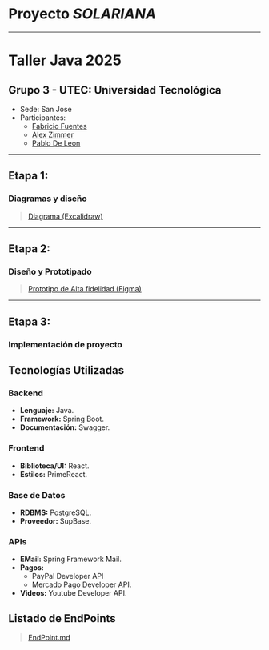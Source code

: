 # Proyecto *SOLARIANA*

***

# Taller Java 2025

## Grupo 3 - UTEC: Universidad Tecnológica
- Sede: San Jose
- Participantes:
    - [Fabricio Fuentes](https://github.com/fabdiangelo)
    - [Alex Zimmer](https://github.com/AlexZimmerBonjourAdrian)
    - [Pablo De Leon]()
***  
## Etapa 1:
### Diagramas y diseño
> [Diagrama (Excalidraw)](https://excalidraw.com/#json=2Ddtg5jPT2fgPwkpr6H56,rM8Mn0dxH2haRzyaGmPByQ)

***

## Etapa 2:
### Diseño y Prototipado
> [Prototipo de Alta fidelidad (Figma)](https://www.figma.com/design/Zfr9z7OcrsGcdh9j8cIaXv/SOL-COACHING?node-id=0-1&t=nElgl3nYyg1LzAEx-1)

***

## Etapa 3:
### Implementación de proyecto

## Tecnologías Utilizadas

### Backend
- **Lenguaje:** Java.
- **Framework:** Spring Boot.
- **Documentación:** Swagger.

### Frontend
- **Biblioteca/UI:** React. 
- **Estilos:** PrimeReact.

### Base de Datos
- **RDBMS:** PostgreSQL.
- **Proveedor:** SupBase.

### APIs
- **EMail:** Spring Framework Mail.
- **Pagos:** 
  - PayPal Developer API
  - Mercado Pago Developer API.
- **Videos:** Youtube Developer API.

## Listado de EndPoints
> [EndPoint.md](EndPoints.md#plan-básico-de-endpoints)